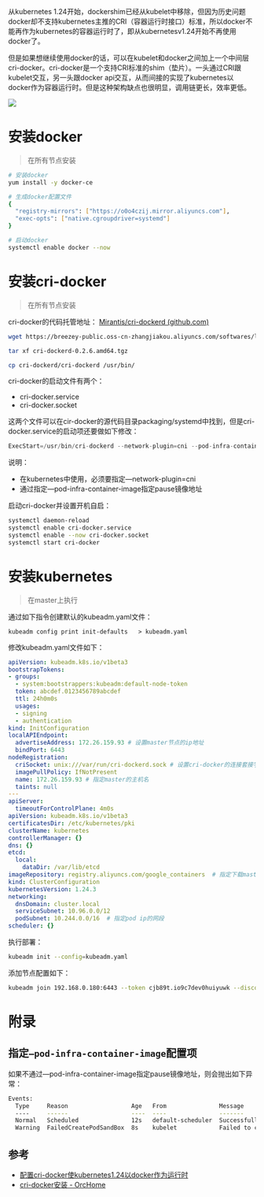 从kubernetes 1.24开始，dockershim已经从kubelet中移除，但因为历史问题docker却不支持kubernetes主推的CRI（容器运行时接口）标准，所以docker不能再作为kubernetes的容器运行时了，即从kubernetesv1.24开始不再使用docker了。

但是如果想继续使用docker的话，可以在kubelet和docker之间加上一个中间层cri-docker。cri-docker是一个支持CRI标准的shim（垫片）。一头通过CRI跟kubelet交互，另一头跟docker api交互，从而间接的实现了kubernetes以docker作为容器运行时。但是这种架构缺点也很明显，调用链更长，效率更低。

![](https://secure2.wostatic.cn/static/tymfdxUUuE47vHJeBQVYMd/image.png?auth_key=1680618536-j5guKC82GhTWB8MFSEH4mD-0-1170b92beed8183b8d2e4b4643c4f389)

# 安装docker

> 在所有节点安装

```Bash
# 安装docker
yum install -y docker-ce 

# 生成docker配置文件
{
  "registry-mirrors": ["https://o0o4czij.mirror.aliyuncs.com"],
  "exec-opts": ["native.cgroupdriver=systemd"]
}

# 启动docker
systemctl enable docker --now
```



# 安装cri-docker

> 在所有节点安装

cri-docker的代码托管地址： [Mirantis/cri-dockerd (github.com)](https://github.com/Mirantis/cri-dockerd)

```Bash
wget https://breezey-public.oss-cn-zhangjiakou.aliyuncs.com/softwares/linux/docker/cri-dockerd-0.2.6.amd64.tgz

tar xf cri-dockerd-0.2.6.amd64.tgz

cp cri-dockerd/cri-dockerd /usr/bin/

```



cri-docker的启动文件有两个： 

- cri-docker.service
- cri-docker.socket

这两个文件可以在cir-docker的源代码目录packaging/systemd中找到，但是cri-docker.service的启动项还要做如下修改： 

```Go
ExecStart=/usr/bin/cri-dockerd --network-plugin=cni --pod-infra-container-image=registry.aliyuncs.com/google_containers/pause:3.7
```

说明：

- 在kubernetes中使用，必须要指定—network-plugin=cni
- 通过指定—pod-infra-container-image指定pause镜像地址



启动cri-docker并设置开机自启： 

```Bash
systemctl daemon-reload
systemctl enable cri-docker.service
systemctl enable --now cri-docker.socket
systemctl start cri-docker
```



# 安装kubernetes

> 在master上执行

通过如下指令创建默认的kubeadm.yaml文件：

```
kubeadm config print init-defaults   > kubeadm.yaml
```

修改kubeadm.yaml文件如下：

```YAML
apiVersion: kubeadm.k8s.io/v1beta3
bootstrapTokens:
- groups:
  - system:bootstrappers:kubeadm:default-node-token
  token: abcdef.0123456789abcdef
  ttl: 24h0m0s
  usages:
  - signing
  - authentication
kind: InitConfiguration
localAPIEndpoint:
  advertiseAddress: 172.26.159.93 # 设置master节点的ip地址
  bindPort: 6443
nodeRegistration:
  criSocket: unix:///var/run/cri-dockerd.sock # 设置cri-docker的连接套接字
  imagePullPolicy: IfNotPresent
  name: 172.26.159.93 # 指定master的主机名
  taints: null
---
apiServer:
  timeoutForControlPlane: 4m0s
apiVersion: kubeadm.k8s.io/v1beta3
certificatesDir: /etc/kubernetes/pki
clusterName: kubernetes
controllerManager: {}
dns: {}
etcd:
  local:
    dataDir: /var/lib/etcd
imageRepository: registry.aliyuncs.com/google_containers  # 指定下载master组件镜像的镜像仓库地址
kind: ClusterConfiguration
kubernetesVersion: 1.24.3
networking:
  dnsDomain: cluster.local
  serviceSubnet: 10.96.0.0/12
  podSubnet: 10.244.0.0/16  # 指定pod ip的网段
scheduler: {}
```

执行部署： 

```Bash
kubeadm init --config=kubeadm.yaml
```

添加节点配置如下： 

```Bash
kubeadm join 192.168.0.180:6443 --token cjb89t.io9c7dev0huiyuwk --discovery-token-ca-cert-hash sha256:e5280f1d03a526e2cbf803931aa0601a46b76f53fb9f8beb1255deb59dbd17e5 --node-name 10.64.132.5 --cri-socket unix:///var/run/cri-dockerd.sock
```

# 附录

## 指定`—pod-infra-container-image`配置项

如果不通过—pod-infra-container-image指定pause镜像地址，则会抛出如下异常：

```Bash
Events:
  Type     Reason                  Age   From               Message
  ----     ------                  ----  ----               -------
  Normal   Scheduled               12s   default-scheduler  Successfully assigned kube-system/calico-node-4vssv to 10.64.132.5
  Warning  FailedCreatePodSandBox  8s    kubelet            Failed to create pod sandbox: rpc error: code = Unknown desc = failed pulling image "k8s.gcr.io/pause:3.1": Error response from daemon: Get "https://k8s.gcr.io/v2/": dial tcp 108.177.97.82:443: connect: connection timed out
```



## 参考

- [配置cri-docker使kubernetes1.24以docker作为运行时](https://blog.csdn.net/lduan_001/article/details/125198823)
- [cri-docker安装 - OrcHome](https://www.orchome.com/16593)